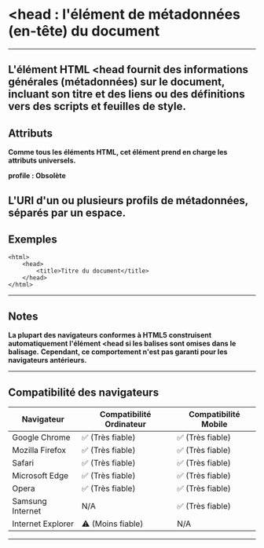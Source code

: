 # **<head : l'élément de métadonnées (en-tête) du document**
---



**L'élément HTML <head fournit des informations générales (métadonnées) sur le document, incluant son titre et des liens ou des définitions vers des scripts et feuilles de style.**
---



## **Attributs**
**Comme tous les éléments HTML, cet élément prend en charge les attributs universels.**

**profile : Obsolète**

**L'URI d'un ou plusieurs profils de métadonnées, séparés par un espace.**
---



## **Exemples**
    <html>
        <head>
            <title>Titre du document</title>
        </head>
    </html>
---



## **Notes**
**La plupart des navigateurs conformes à HTML5 construisent automatiquement l'élément <head si les balises sont omises dans le balisage.** 
**Cependant, ce comportement n'est pas garanti pour les navigateurs antérieurs.**

---



## **Compatibilité des navigateurs**
| Navigateur          | Compatibilité Ordinateur | Compatibilité Mobile |
|---------------------|--------------------------|----------------------|
| Google Chrome       | ✅ (Très fiable)         | ✅ (Très fiable)     |
| Mozilla Firefox     | ✅ (Très fiable)         | ✅ (Très fiable)     |
| Safari              | ✅ (Très fiable)         | ✅ (Très fiable)     |
| Microsoft Edge      | ✅ (Très fiable)         | ✅ (Très fiable)     |
| Opera               | ✅ (Très fiable)         | ✅ (Très fiable)     |
| Samsung Internet    | N/A                      | ✅ (Très fiable)     |
| Internet Explorer   | ⚠️ (Moins fiable)        | N/A                  |
---